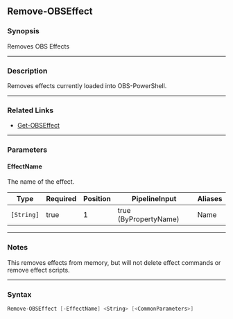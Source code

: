 Remove-OBSEffect
----------------




### Synopsis
Removes OBS Effects



---


### Description

Removes effects currently loaded into OBS-PowerShell.



---


### Related Links
* [Get-OBSEffect](Get-OBSEffect.md)





---


### Parameters
#### **EffectName**

The name of the effect.






|Type      |Required|Position|PipelineInput        |Aliases|
|----------|--------|--------|---------------------|-------|
|`[String]`|true    |1       |true (ByPropertyName)|Name   |





---


### Notes
This removes effects from memory, but will not delete effect commands or remove effect scripts.



---


### Syntax
```PowerShell
Remove-OBSEffect [-EffectName] <String> [<CommonParameters>]
```
